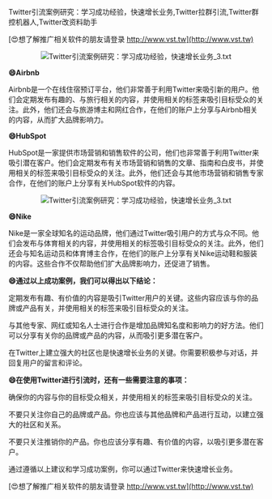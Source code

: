 Twitter引流案例研究：学习成功经验，快速增长业务,Twitter拉群引流,Twitter群控机器人,Twitter改资料助手

[😍想了解推广相关软件的朋友请登录 http://www.vst.tw](http://www.vst.tw)

 <center><img src="https://vst.tw/MP4/tuiguang/png/0.png" alt="Twitter引流案例研究：学习成功经验，快速增长业务_3.txt"></center>

**😄Airbnb**

Airbnb是一个在线住宿预订平台，他们非常善于利用Twitter来吸引新的用户。他们会定期发布有趣的、与旅行相关的内容，并使用相关的标签来吸引目标受众的关注。此外，他们还会与旅游博主和网红合作，在他们的账户上分享与Airbnb相关的内容，从而扩大品牌影响力。

**😄HubSpot**

HubSpot是一家提供市场营销和销售软件的公司，他们也非常善于利用Twitter来吸引潜在客户。他们会定期发布有关市场营销和销售的文章、指南和白皮书，并使用相关的标签来吸引目标受众的关注。此外，他们还会与其他市场营销和销售专家合作，在他们的账户上分享有关HubSpot软件的内容。

 <center><img src="https://vst.tw/MP4/tuiguang/png/0.png" alt="Twitter引流案例研究：学习成功经验，快速增长业务_3.txt"></center>

**😄Nike**

Nike是一家全球知名的运动品牌，他们通过Twitter吸引用户的方式与众不同。他们会发布与体育相关的内容，并使用相关的标签吸引目标受众的关注。此外，他们还会与知名运动员和体育博主合作，在他们的账户上分享有关Nike运动鞋和服装的内容。这些合作不仅帮助他们扩大品牌影响力，还促进了销售。

**😄通过以上成功案例，我们可以得出以下结论：**

定期发布有趣、有价值的内容是吸引Twitter用户的关键。这些内容应该与你的品牌或产品有关，并使用相关的标签来吸引目标受众的关注。

与其他专家、网红或知名人士进行合作是增加品牌知名度和影响力的好方法。他们可以分享有关你的品牌或产品的内容，从而吸引更多潜在客户。

在Twitter上建立强大的社区也是快速增长业务的关键。你需要积极参与对话，并回复用户的留言和评论。

**😄在使用Twitter进行引流时，还有一些需要注意的事项：**

确保你的内容与你的目标受众相关，并使用相关的标签来吸引目标受众的关注。

不要只关注你自己的品牌或产品。你也应该与其他品牌和产品进行互动，以建立强大的社区和关系。

不要只关注推销你的产品。你也应该分享有趣、有价值的内容，以吸引更多潜在客户。

通过遵循以上建议和学习成功案例，你可以通过Twitter来快速增长业务。

[😍想了解推广相关软件的朋友请登录 http://www.vst.tw](http://www.vst.tw)




